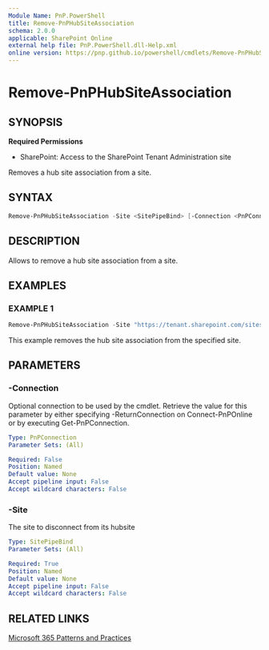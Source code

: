 ```yaml
---
Module Name: PnP.PowerShell
title: Remove-PnPHubSiteAssociation
schema: 2.0.0
applicable: SharePoint Online
external help file: PnP.PowerShell.dll-Help.xml
online version: https://pnp.github.io/powershell/cmdlets/Remove-PnPHubSiteAssociation.html
---
```

 
# Remove-PnPHubSiteAssociation

## SYNOPSIS

**Required Permissions**

* SharePoint: Access to the SharePoint Tenant Administration site

Removes a hub site association from a site.

## SYNTAX

```powershell
Remove-PnPHubSiteAssociation -Site <SitePipeBind> [-Connection <PnPConnection>] [<CommonParameters>]
```

## DESCRIPTION

Allows to remove a hub site association from a site.

## EXAMPLES

### EXAMPLE 1
```powershell
Remove-PnPHubSiteAssociation -Site "https://tenant.sharepoint.com/sites/mysite"
```

This example removes the hub site association from the specified site.

## PARAMETERS

### -Connection
Optional connection to be used by the cmdlet. Retrieve the value for this parameter by either specifying -ReturnConnection on Connect-PnPOnline or by executing Get-PnPConnection.

```yaml
Type: PnPConnection
Parameter Sets: (All)

Required: False
Position: Named
Default value: None
Accept pipeline input: False
Accept wildcard characters: False
```

### -Site
The site to disconnect from its hubsite

```yaml
Type: SitePipeBind
Parameter Sets: (All)

Required: True
Position: Named
Default value: None
Accept pipeline input: False
Accept wildcard characters: False
```

## RELATED LINKS

[Microsoft 365 Patterns and Practices](https://aka.ms/m365pnp)

